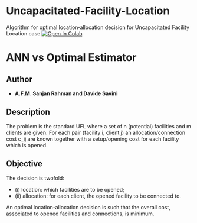 # Uncapacitated-Facility-Location
Algorithm for optimal location‑allocation decision for Uncapacitated Facility Location case
<a target="_blank" href="https://colab.research.google.com/github/DavideSav/UFL_project_strong_weak_AFM_Sanjan_Rahman_Davide_Savini_final_code.ipynb">
  <img src="https://colab.research.google.com/assets/colab-badge.svg" alt="Open In Colab"/>
</a>

# ANN vs Optimal Estimator
## Author
* **A.F.M. Sanjan Rahman and Davide Savini**

## Description

The problem is the standard UFL where a set of n (potential) facilities and m clients are given. For each pair (facility i, client j) an allocation/connection cost c_ij are known together with a setup/opening cost for each facility which is opened. 

## Objective

The decision is twofold: 
* (i) location: which facilities are to be opened;
* (ii) allocation: for each client, the opened facility to be connected to.

An optimal location-allocation decision is such that the overall cost, associated to opened facilities and connections, is minimum.

